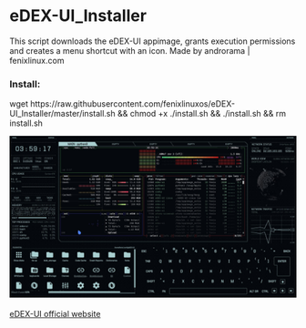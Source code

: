 # eDEX-UI_Installer

<p>This script downloads the eDEX-UI appimage, grants execution permissions and creates a menu shortcut with an icon. Made by androrama | fenixlinux.com </p>
<h3>Install:</h3>    
<p>wget https://raw.githubusercontent.com/fenixlinuxos/eDEX-UI_Installer/master/install.sh && chmod +x ./install.sh && ./install.sh && rm install.sh</p>


<img src=pictures/edexandbpytop.jpeg><br><br>
<a href=https://github.com/GitSquared/edex-ui>eDEX-UI official website</a>

